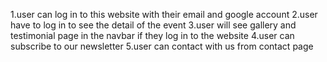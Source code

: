 
1.user can log in to this website with their email and google account
2.user have to log in to see the detail of the event
3.user will see gallery and testimonial page in the navbar if they log in to the website
4.user can subscribe to our newsletter
5.user can contact with us from contact page

